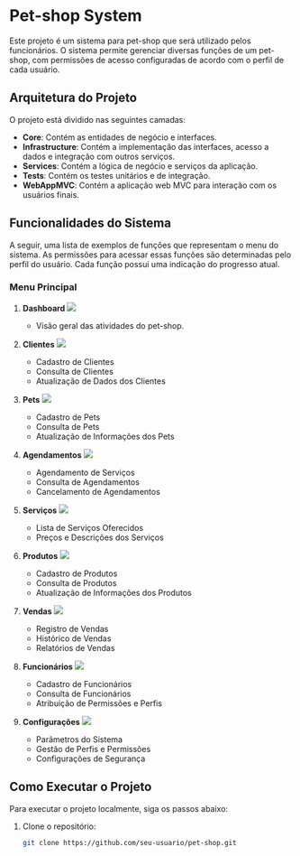 # Pet-shop System

Este projeto é um sistema para pet-shop que será utilizado pelos funcionários. O sistema permite gerenciar diversas funções de um pet-shop, com permissões de acesso configuradas de acordo com o perfil de cada usuário.

## Arquitetura do Projeto

O projeto está dividido nas seguintes camadas:

- **Core**: Contém as entidades de negócio e interfaces.
- **Infrastructure**: Contém a implementação das interfaces, acesso a dados e integração com outros serviços.
- **Services**: Contém a lógica de negócio e serviços da aplicação.
- **Tests**: Contém os testes unitários e de integração.
- **WebAppMVC**: Contém a aplicação web MVC para interação com os usuários finais.

## Funcionalidades do Sistema

A seguir, uma lista de exemplos de funções que representam o menu do sistema. As permissões para acessar essas funções são determinadas pelo perfil do usuário. Cada função possui uma indicação do progresso atual.

### Menu Principal

1. **Dashboard**     ![](https://geps.dev/progress/0?dangerColor=800000&warningColor=ff9900&successColor=006600)
    - Visão geral das atividades do pet-shop.

2. **Clientes**     ![](https://geps.dev/progress/0?dangerColor=800000&warningColor=ff9900&successColor=006600)
    - Cadastro de Clientes
    - Consulta de Clientes
    - Atualização de Dados dos Clientes

3. **Pets**     ![](https://geps.dev/progress/0?dangerColor=800000&warningColor=ff9900&successColor=006600)
    - Cadastro de Pets
    - Consulta de Pets
    - Atualização de Informações dos Pets

4. **Agendamentos**     ![](https://geps.dev/progress/0?dangerColor=800000&warningColor=ff9900&successColor=006600)
    - Agendamento de Serviços
    - Consulta de Agendamentos
    - Cancelamento de Agendamentos

5. **Serviços**     ![](https://geps.dev/progress/0?dangerColor=800000&warningColor=ff9900&successColor=006600)
    - Lista de Serviços Oferecidos
    - Preços e Descrições dos Serviços

6. **Produtos**     ![](https://geps.dev/progress/0?dangerColor=800000&warningColor=ff9900&successColor=006600)
    - Cadastro de Produtos
    - Consulta de Produtos
    - Atualização de Informações dos Produtos

7. **Vendas**     ![](https://geps.dev/progress/0?dangerColor=800000&warningColor=ff9900&successColor=006600)
    - Registro de Vendas
    - Histórico de Vendas
    - Relatórios de Vendas

8. **Funcionários**     ![](https://geps.dev/progress/90?dangerColor=800000&warningColor=ff9900&successColor=006600)
    - Cadastro de Funcionários
    - Consulta de Funcionários
    - Atribuição de Permissões e Perfis

9. **Configurações**     ![](https://geps.dev/progress/50?dangerColor=800000&warningColor=ff9900&successColor=006600)
    - Parâmetros do Sistema
    - Gestão de Perfis e Permissões
    - Configurações de Segurança

## Como Executar o Projeto

Para executar o projeto localmente, siga os passos abaixo:

1. Clone o repositório:
   ```sh
   git clone https://github.com/seu-usuario/pet-shop.git
